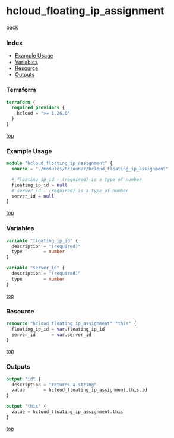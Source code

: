 # hcloud_floating_ip_assignment

[back](../hcloud.md)

### Index

- [Example Usage](#example-usage)
- [Variables](#variables)
- [Resource](#resource)
- [Outputs](#outputs)

### Terraform

```terraform
terraform {
  required_providers {
    hcloud = ">= 1.26.0"
  }
}
```

[top](#index)

### Example Usage

```terraform
module "hcloud_floating_ip_assignment" {
  source = "./modules/hcloud/r/hcloud_floating_ip_assignment"

  # floating_ip_id - (required) is a type of number
  floating_ip_id = null
  # server_id - (required) is a type of number
  server_id = null
}
```

[top](#index)

### Variables

```terraform
variable "floating_ip_id" {
  description = "(required)"
  type        = number
}

variable "server_id" {
  description = "(required)"
  type        = number
}
```

[top](#index)

### Resource

```terraform
resource "hcloud_floating_ip_assignment" "this" {
  floating_ip_id = var.floating_ip_id
  server_id      = var.server_id
}
```

[top](#index)

### Outputs

```terraform
output "id" {
  description = "returns a string"
  value       = hcloud_floating_ip_assignment.this.id
}

output "this" {
  value = hcloud_floating_ip_assignment.this
}
```

[top](#index)